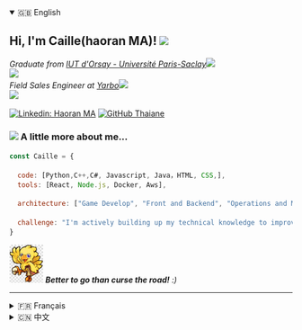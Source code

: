 
<details open>
  <summary>🇬🇧 English</summary>
<h2> Hi, I'm Caille(haoran MA)! <img src="https://media.giphy.com/media/mGcNjsfWAjY5AEZNw6/giphy.gif" width="50"></h2>
<!-- <img align='right' src="https://media.giphy.com/media/ieyl9zmCjO4b4t6qoY/giphy.gif" width="230"> -->
<p>
    <em>Graduate from <a href="https://www.iut-orsay.universite-paris-saclay.fr/">IUT d'Orsay - Université Paris-Saclay</a><img src="https://media.giphy.com/media/fYSnHlufseco8Fh93Z/giphy.gif" width="30">
         <br> <img src="https://www.iut-orsay.universite-paris-saclay.fr/sites/default/files/media/2020-04/IUT-D-ORSAY-h-rvb.svg" width="170"a href="https://www.iut-orsay.universite-paris-saclay.fr/"><br>
        Field Sales Engineer  at <a href="https://www.yarbo.com/">Yarbo</a><img src="https://media.giphy.com/media/WUlplcMpOCEmTGBtBW/giphy.gif" width="30"> 
         <br> <img src="https://img-va.myshopline.com/image/store/1737714205978/4110f50aacdb457fa3890c2fc01e347d.png" width="100"a href="https://www.yarbo.com/"><br>
</em></p>

[![Linkedin: Haoran MA](https://img.shields.io/badge/Caille-blue?style=flat-square&logo=Linkedin&logoColor=white&link=www.linkedin.com/in/浩然-haoran-马-ma-692692264/)](www.linkedin.com/in/浩然-haoran-马-ma-692692264)
[![GitHub Thaiane](https://img.shields.io/github/followers/Caille?label=follow&style=social)](https://github.com/Thaiane)


### <img src="https://media.giphy.com/media/VgCDAzcKvsR6OM0uWg/giphy.gif" width="50"> A little more about me...  

```javascript
const Caille = {
  
  code: [Python,C++,C#, Javascript, Java，HTML, CSS,],
  tools: [React, Node.js, Docker, Aws],

  architecture: ["Game Develop", "Front and Backend", "Operations and Maintenance", "computer network"],

  challenge: "I'm actively building up my technical knowledge to improve myself, especially regarding cybersecurity and game development."
}
```
<!-- //   skills:[]
//   techCommunities: {
//                         coorganizer: "AfroPython",
//                         speaker: "Latinity",
//                         mentor: "EducaTRANSforma"
//                       }, -->

<img src="./Chocobo.png" width="60"> <em><b>Better to go than curse the road!</b> :)</em>

---
</details>

<details>
  <summary>🇫🇷 Français</summary>
  <h2> Bonjour, je suis Caille(haoran MA) ! <img src="https://media.giphy.com/media/mGcNjsfWAjY5AEZNw6/giphy.gif" width="50"></h2>
<!-- <img align='right' src="https://media.giphy.com/media/ieyl9zmCjO4b4t6qoY/giphy.gif" width="230"> -->
<p>
  <em>Diplômé de  <a href="https://www.iut-orsay.universite-paris-saclay.fr/">IUT d'Orsay - Université Paris-Saclay</a><img src="https://media.giphy.com/media/fYSnHlufseco8Fh93Z/giphy.gif" width="30">
<img src="https://www.iut-orsay.universite-paris-saclay.fr/sites/default/files/media/2020-04/IUT-D-ORSAY-h-rvb.svg" width="30"><br> 
      Ingénieur commercial itinérant à <a href="https://www.yarbo.com/">Yarbo</a><img src="https://media.giphy.com/media/WUlplcMpOCEmTGBtBW/giphy.gif" width="30"> 
</em></p>

[![Linkedin: Haoran MA](https://img.shields.io/badge/Caille-blue?style=flat-square&logo=Linkedin&logoColor=white&link=www.linkedin.com/in/浩然-haoran-马-ma-692692264/)](www.linkedin.com/in/浩然-haoran-马-ma-692692264)
[![GitHub Thaiane](https://img.shields.io/github/followers/Caille?label=follow&style=social)](https://github.com/Thaiane)


### <img src="https://media.giphy.com/media/VgCDAzcKvsR6OM0uWg/giphy.gif" width="50"> A little more about me...  

```javascript
const Caille = {
  
  code: [Python,C++,C#, Javascript, Java，HTML, CSS,],
  tools: [React, Node.js, Docker, Aws],

  architecture: ["Développement du jeu", "Front et Backend", "Opérations et maintenance", "réseau informatique"],

 challenge: "Je développe activement mes connaissances techniques pour m'améliorer, notamment en matière de cybersécurité et de développement de jeux."
}
```
<!-- //   skills:[]
//   techCommunities: {
//                         coorganizer: "AfroPython",
//                         speaker: "Latinity",
//                         mentor: "EducaTRANSforma"
//                       }, -->

<img src="./Chocobo.png" width="60"> <em><b>Mieux vaut partir que maudire la route !</b> :)</em>

---
</details>

<details>
  <summary>🇨🇳 中文</summary>
  <h2> Hi, 我是Caille(马浩然)! <img src="https://media.giphy.com/media/mGcNjsfWAjY5AEZNw6/giphy.gif" width="50"></h2>
<!-- <img align='right' src="https://media.giphy.com/media/ieyl9zmCjO4b4t6qoY/giphy.gif" width="230"> -->
<p>
  <em>毕业于 <a href="https://www.iut-orsay.universite-paris-saclay.fr/">巴黎萨克雷大学-奥赛校区IUT </a><img src="https://media.giphy.com/media/fYSnHlufseco8Fh93Z/giphy.gif" width="30">
<img src="https://www.iut-orsay.universite-paris-saclay.fr/sites/default/files/media/2020-04/IUT-D-ORSAY-h-rvb.svg" width="30"><br> 
      售后技术支持工程师  at <a href="https://www.yarbo.com/">Yarbo</a><img src="https://media.giphy.com/media/WUlplcMpOCEmTGBtBW/giphy.gif" width="30"> 
</em></p>

[![Linkedin: Haoran MA](https://img.shields.io/badge/Caille-blue?style=flat-square&logo=Linkedin&logoColor=white&link=www.linkedin.com/in/浩然-haoran-马-ma-692692264/)](www.linkedin.com/in/浩然-haoran-马-ma-692692264)
[![GitHub Thaiane](https://img.shields.io/github/followers/Caille?label=follow&style=social)](https://github.com/Thaiane)


### <img src="https://media.giphy.com/media/VgCDAzcKvsR6OM0uWg/giphy.gif" width="50"> A little more about me...  

```javascript
const Caille = {
  
  code: [Python,C++,C#, Javascript, Java，HTML, CSS,],
  tools: [React, Node.js, Docker, Aws],

  architecture: ["游戏开发", "前后端开发", "运维", "计算机网络"],

 challenge: "我正在积极积累技术知识，以提高自己，尤其是在网络安全和游戏开发方面。"
}
```
<!-- //   skills:[]
//   techCommunities: {
//                         coorganizer: "AfroPython",
//                         speaker: "Latinity",
//                         mentor: "EducaTRANSforma"
//                       }, -->

<img src="./Chocobo.png" width="60"> <em><b>与其感慨路难行，不如马上出发!</b> :)</em>

---
</details>
